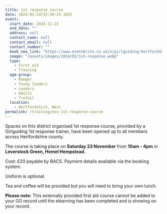 ```yaml
---
title: 1st response course
date: 2024-02-24T15:30:23.105Z
event:
  start_date: 2024-11-23
  end_date: ""
  address: null
  contact_name: null
  contact_email: null
  contact_number: ""
  book_now_link: "https://www.eventbrite.co.uk/e/girlguiding-hertfordshire-1st-response-course-tickets-834625666837"
  image: "/assets/images/2024/02/1st-response.webp"
  type:
    - First aid
    - Training
  age-group:
    - Ranger
    - Young leaders
    - Leaders
    - Adults
    - Trefoil
  location:
    - Hertfordshire, West
permalink: /training/nov-1st-response-course
---
```

Spaces on this district organised 1st response course, provided by a Girlguiding 1st response trainer, have been opened up to all members across Hertfordshire county.

The course is taking place on **Saturday 23 November** from **10am - 4pm** in **Leverstock Green, Hemel Hempstead.**

Cost: £20 payable by BACS. Payment details available via the booking system.

Uniform is optional.

Tea and coffee will be provided but you will need to bring your own lunch.

**Please note:** This externally provided first aid course cannot be added to your GO record until the elearning has been completed and is showing on your record.
